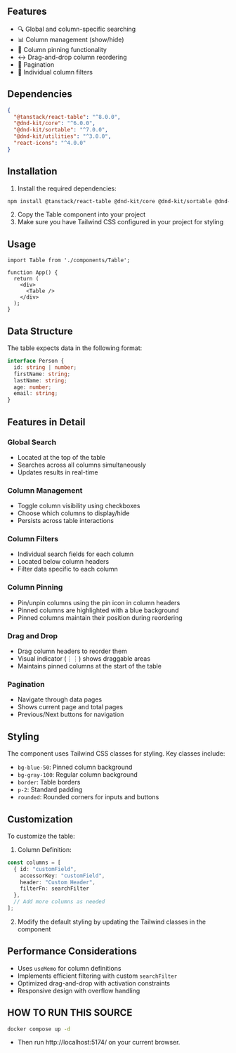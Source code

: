 ## Features

- 🔍 Global and column-specific searching
- 📊 Column management (show/hide)
- 📌 Column pinning functionality
- ↔️ Drag-and-drop column reordering
- 📄 Pagination
- 🔎 Individual column filters

## Dependencies

```json
{
  "@tanstack/react-table": "^8.0.0",
  "@dnd-kit/core": "^6.0.0",
  "@dnd-kit/sortable": "^7.0.0",
  "@dnd-kit/utilities": "^3.0.0",
  "react-icons": "^4.0.0"
}
```

## Installation

1. Install the required dependencies:

```bash
npm install @tanstack/react-table @dnd-kit/core @dnd-kit/sortable @dnd-kit/utilities react-icons
```

2. Copy the Table component into your project
3. Make sure you have Tailwind CSS configured in your project for styling

## Usage

```tsx
import Table from './components/Table';

function App() {
  return (
    <div>
      <Table />
    </div>
  );
}
```

## Data Structure

The table expects data in the following format:

```typescript
interface Person {
  id: string | number;
  firstName: string;
  lastName: string;
  age: number;
  email: string;
}
```

## Features in Detail

### Global Search
- Located at the top of the table
- Searches across all columns simultaneously
- Updates results in real-time

### Column Management
- Toggle column visibility using checkboxes
- Choose which columns to display/hide
- Persists across table interactions

### Column Filters
- Individual search fields for each column
- Located below column headers
- Filter data specific to each column

### Column Pinning
- Pin/unpin columns using the pin icon in column headers
- Pinned columns are highlighted with a blue background
- Pinned columns maintain their position during reordering

### Drag and Drop
- Drag column headers to reorder them
- Visual indicator (⋮⋮) shows draggable areas
- Maintains pinned columns at the start of the table

### Pagination
- Navigate through data pages
- Shows current page and total pages
- Previous/Next buttons for navigation

## Styling

The component uses Tailwind CSS classes for styling. Key classes include:

- `bg-blue-50`: Pinned column background
- `bg-gray-100`: Regular column background
- `border`: Table borders
- `p-2`: Standard padding
- `rounded`: Rounded corners for inputs and buttons

## Customization

To customize the table:

1. Column Definition:
```typescript
const columns = [
  { id: "customField", 
    accessorKey: "customField", 
    header: "Custom Header",
    filterFn: searchFilter 
  },
  // Add more columns as needed
];
```

2. Modify the default styling by updating the Tailwind classes in the component

## Performance Considerations

- Uses `useMemo` for column definitions
- Implements efficient filtering with custom `searchFilter`
- Optimized drag-and-drop with activation constraints
- Responsive design with overflow handling


## HOW TO RUN THIS SOURCE

```bash
docker compose up -d
```
- Then run http://localhost:5174/ on your current browser.
